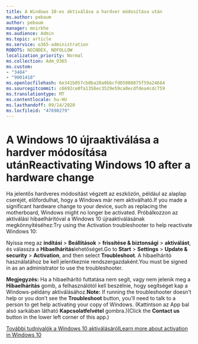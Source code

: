 ```yaml
---
title: A Windows 10-es aktiválása a hardver módosítása után
ms.author: pebaum
author: pebaum
manager: mnirkhe
ms.audience: Admin
ms.topic: article
ms.service: o365-administration
ROBOTS: NOINDEX, NOFOLLOW
localization_priority: Normal
ms.collection: Adm_O365
ms.custom:
- "3484"
- "9001418"
ms.openlocfilehash: 6e341b057cb0ba20a0bbcfd05008875f59a24684
ms.sourcegitcommit: c6692ce0fa1358ec3529e59ca0ecdfdea4cdc759
ms.translationtype: MT
ms.contentlocale: hu-HU
ms.lasthandoff: 09/14/2020
ms.locfileid: "47698279"
---
```

# <a name="reactivating-windows-10-after-a-hardware-change"></a><span data-ttu-id="d3cda-102">A Windows 10 újraaktiválása a hardver módosítása után</span><span class="sxs-lookup"><span data-stu-id="d3cda-102">Reactivating Windows 10 after a hardware change</span></span>

<span data-ttu-id="d3cda-103">Ha jelentős hardveres módosítást végzett az eszközön, például az alaplap cseréjét, előfordulhat, hogy a Windows már nem aktiválható.</span><span class="sxs-lookup"><span data-stu-id="d3cda-103">If you made a significant hardware change to your device, such as replacing the motherboard, Windows might no longer be activated.</span></span> <span data-ttu-id="d3cda-104">Próbálkozzon az aktiválási hibaelhárítóval a Windows 10 újraaktiválásának megkönnyítéséhez:</span><span class="sxs-lookup"><span data-stu-id="d3cda-104">Try using the Activation troubleshooter to help reactivate Windows 10:</span></span>

<span data-ttu-id="d3cda-105">Nyissa meg az **indítási**  >  **Beállítások**  >  **frissítése & biztonsági**  >  **aktiválást**, és válassza a **Hibaelhárítás**lehetőséget.</span><span class="sxs-lookup"><span data-stu-id="d3cda-105">Go to **Start** > **Settings** > **Update & security** > **Activation**, and then select **Troubleshoot**.</span></span> <span data-ttu-id="d3cda-106">A hibaelhárító használatához be kell jelentkeznie rendszergazdaként.</span><span class="sxs-lookup"><span data-stu-id="d3cda-106">You must be signed in as an administrator to use the troubleshooter.</span></span>

<span data-ttu-id="d3cda-107">**Megjegyzés:** Ha a hibaelhárító futtatása nem segít, vagy nem jelenik meg a **Hibaelhárítás** gomb, a felhasználótól kell beszélnie, hogy segítséget kap a Windows-példány aktiválásához.</span><span class="sxs-lookup"><span data-stu-id="d3cda-107">**Note:** If running the troubleshooter doesn’t help or you don’t see the **Troubleshoot** button, you’ll need to talk to a person to get help activating your copy of Windows.</span></span> <span data-ttu-id="d3cda-108">(Kattintson az App bal alsó sarkában látható **Kapcsolatfelvétel** gombra.)</span><span class="sxs-lookup"><span data-stu-id="d3cda-108">(Click the **Contact us** button in the lower left corner of this app.)</span></span>

[<span data-ttu-id="d3cda-109">További tudnivalók a Windows 10 aktiválásáról</span><span class="sxs-lookup"><span data-stu-id="d3cda-109">Learn more about activation in Windows 10</span></span>](https://support.microsoft.com/help/12440/windows-10-activate)
